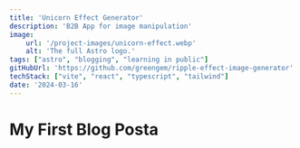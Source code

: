 ```yaml
---
title: 'Unicorn Effect Generator'
description: 'B2B App for image manipulation'
image:
    url: '/project-images/unicorn-effect.webp'
    alt: 'The full Astro logo.'
tags: ["astro", "blogging", "learning in public"]
gitHubUrl: 'https://github.com/greengem/ripple-effect-image-generator'
techStack: ["vite", "react", "typescript", "tailwind"]
date: '2024-03-16'
---
```

# My First Blog Posta